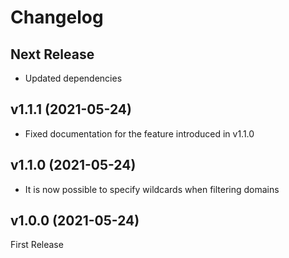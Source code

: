 # Changelog

## Next Release

* Updated dependencies

## v1.1.1 (2021-05-24)

* Fixed documentation for the feature introduced in v1.1.0

## v1.1.0 (2021-05-24)

* It is now possible to specify wildcards when filtering domains

## v1.0.0 (2021-05-24)

First Release
